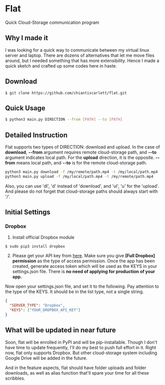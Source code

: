 # Flat

Quick Cloud-Storage communication program

## Why I made it

I was looking for a quick way to communicate between my virtual linux server and laptop. There are dozens of alternatives that let me move files around, but I needed something that has more extensibility. Hence I made a quick sketch and crafted up some codes here in haste.

## Download

```
$ git clone https://github.com/chiantiscarlett/flat.git
```

## Quick Usage

```bash
$ python3 main.py DIRECTION --from [PATH] --to [PATH]
```

## Detailed Instruction

Flat supports two types of DIRECTION: download and upload. In the case of **download**, **--from** argument requires remote cloud-storage path, and **--to** argument indicates local path. For the **upload** direction, it is the opposite. **--from** means local path, and **--to** is for the remote cloud-storage path.

```bash
python3 main.py download -f /my/remote/path.mp4 -t /my/local/path.mp4
python3 main.py upload -f /my/local/path.mp4 -t /my/remote/path.mp4
```

Also, you can use 'dl', 'd' instead of 'download', and 'ul', 'u' for the 'upload'. And please do not forget that cloud-storage paths should always start with '/'.

## Initial Settings

### Dropbox

1. Install official Dropbox module

```bash
$ sudo pip3 install dropbox
```

2. Please get your API key from [here](https://www.dropbox.com/developers/apps). Make sure you give **[Full Dropbox] permission** as the type of access permission. Once the app has been created, generate access token which will be used as the KEYS in your settings.json file. There is **no need of applying for production of your app.**

Now open your settings.json file, and set it to the following. Pay attention to the type of the KEYS. It should be in the list type, not a single string.

```json
{
  "SERVER_TYPE": "Dropbox",
  "KEYS": ["YOUR_DROPBOX_API_KEY"]
}
```

## What will be updated in near future

Soon, flat will be enrolled in PyPI and will be pip-installable. Though I don't have time to update frequently, I'll do my best to push full effort in it. Right now, flat only supports Dropbox. But other cloud-storage system including Google Drive will be added in the future.

And in the feature aspects, flat should have folder uploads and folder downloads, as well as alias function that'll spare your time for all these scribbles.

